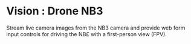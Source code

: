 # Vision : Drone NB3
Stream live camera images from the NB3 camera and provide web form input controls for driving the NB£ with a first-person view (FPV).


